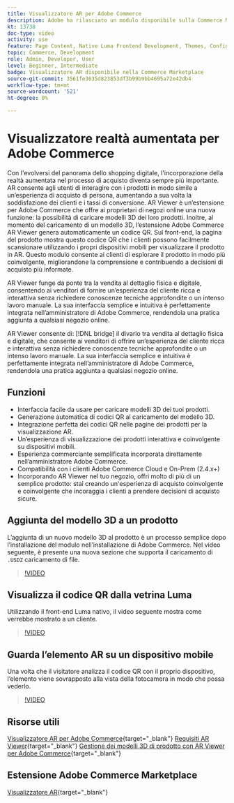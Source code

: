 ```yaml
---
title: Visualizzatore AR per Adobe Commerce
description: Adobe ha rilasciato un modulo disponibile sulla Commerce Marketplace per supportare la visualizzazione della realtà aumentata.
kt: 13738
doc-type: video
activity: use
feature: Page Content, Native Luma Frontend Development, Themes, Configuration
topic: Commerce, Development
role: Admin, Developer, User
level: Beginner, Intermediate
badge: Visualizzatore AR disponibile nella Commerce Marketplace
source-git-commit: 3561fe3635d823853df3b99b9bb4695a72e42db4
workflow-type: tm+mt
source-wordcount: '521'
ht-degree: 0%

---
```



# Visualizzatore realtà aumentata per Adobe Commerce

Con l&#39;evolversi del panorama dello shopping digitale, l&#39;incorporazione della realtà aumentata nel processo di acquisto diventa sempre più importante. AR consente agli utenti di interagire con i prodotti in modo simile a un’esperienza di acquisto di persona, aumentando a sua volta la soddisfazione dei clienti e i tassi di conversione.
AR Viewer è un’estensione per Adobe Commerce che offre ai proprietari di negozi online una nuova funzione: la possibilità di caricare modelli 3D dei loro prodotti. Inoltre, al momento del caricamento di un modello 3D, l’estensione Adobe Commerce AR Viewer genera automaticamente un codice QR. Sul front-end, la pagina del prodotto mostra questo codice QR che i clienti possono facilmente scansionare utilizzando i propri dispositivi mobili per visualizzare il prodotto in AR. Questo modulo consente ai clienti di esplorare il prodotto in modo più coinvolgente, migliorandone la comprensione e contribuendo a decisioni di acquisto più informate.

AR Viewer funge da ponte tra la vendita al dettaglio fisica e digitale, consentendo ai venditori di fornire un’esperienza del cliente ricca e interattiva senza richiedere conoscenze tecniche approfondite o un intenso lavoro manuale. La sua interfaccia semplice e intuitiva è perfettamente integrata nell’amministratore di Adobe Commerce, rendendola una pratica aggiunta a qualsiasi negozio online.

AR Viewer consente di: [!DNL bridge] il divario tra vendita al dettaglio fisica e digitale, che consente ai venditori di offrire un’esperienza del cliente ricca e interattiva senza richiedere conoscenze tecniche approfondite o un intenso lavoro manuale. La sua interfaccia semplice e intuitiva è perfettamente integrata nell’amministratore di Adobe Commerce, rendendola una pratica aggiunta a qualsiasi negozio online.

## Funzioni

- Interfaccia facile da usare per caricare modelli 3D dei tuoi prodotti.
- Generazione automatica di codici QR al caricamento del modello 3D.
- Integrazione perfetta dei codici QR nelle pagine dei prodotti per la visualizzazione AR.
- Un’esperienza di visualizzazione dei prodotti interattiva e coinvolgente su dispositivi mobili.
- Esperienza commerciante semplificata incorporata direttamente nell’amministratore Adobe Commerce.
- Compatibilità con i clienti Adobe Commerce Cloud e On-Prem (2.4.x+)
- Incorporando AR Viewer nel tuo negozio, offri molto di più di un semplice prodotto: stai creando un&#39;esperienza di acquisto coinvolgente e coinvolgente che incoraggia i clienti a prendere decisioni di acquisto sicure.

## Aggiunta del modello 3D a un prodotto

L’aggiunta di un nuovo modello 3D al prodotto è un processo semplice dopo l’installazione del modulo nell’installazione di Adobe Commerce.
Nel video seguente, è presente una nuova sezione che supporta il caricamento di `.USDZ` caricamento di file.

>[!VIDEO](https://video.tv.adobe.com/v/3422370?learn=on)

## Visualizza il codice QR dalla vetrina Luma

Utilizzando il front-end Luma nativo, il video seguente mostra come verrebbe mostrato a un cliente.

>[!VIDEO](https://video.tv.adobe.com/v/3422371?learn=on)

## Guarda l’elemento AR su un dispositivo mobile

Una volta che il visitatore analizza il codice QR con il proprio dispositivo, l’elemento viene sovrapposto alla vista della fotocamera in modo che possa vederlo.

>[!VIDEO](https://video.tv.adobe.com/v/3422372?learn=on)

## Risorse utili

[Visualizzatore AR per Adobe Commerce](https://experienceleague.adobe.com/docs/commerce-admin/catalog/products/digital-assets/product-3d-model/ar-viewer-overview.html){target="_blank"}
[Requisiti AR Viewer](https://experienceleague.adobe.com/docs/commerce-admin/catalog/products/digital-assets/product-3d-model/ar-viewer-requirements.html){target="_blank"}
[Gestione dei modelli 3D di prodotto con AR Viewer per Adobe Commerce](https://experienceleague.adobe.com/docs/commerce-admin/catalog/products/digital-assets/product-3d-model/ar-viewer-setup.html){target="_blank"}

## Estensione Adobe Commerce Marketplace

[Visualizzatore AR](https://commercemarketplace.adobe.com/magento-module-arviewer.html){target="_blank"}

